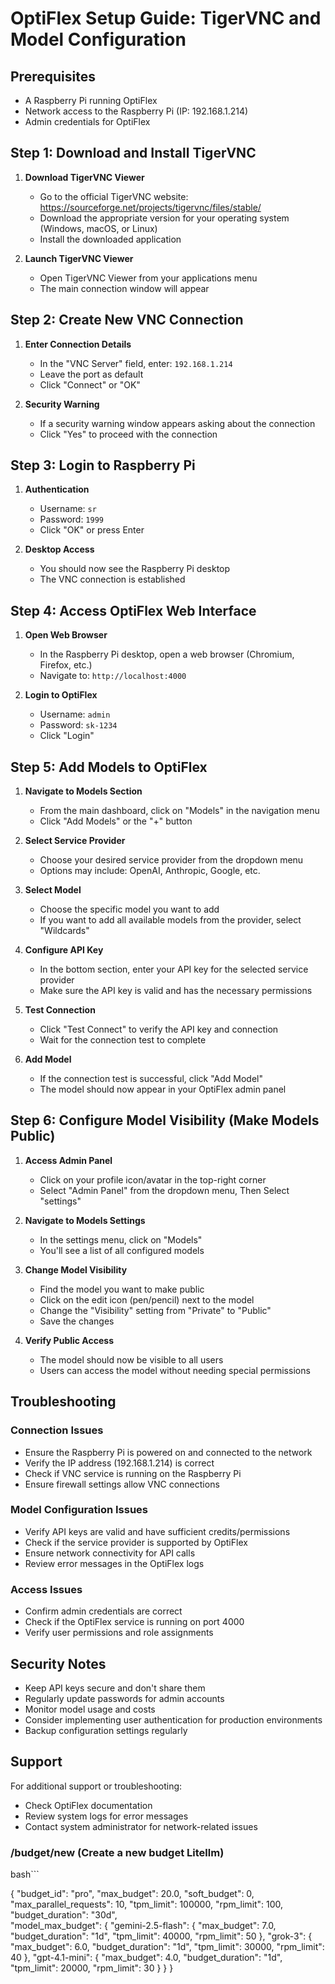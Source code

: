 # OptiFlex Setup Guide: TigerVNC and Model Configuration

## Prerequisites
- A Raspberry Pi running OptiFlex
- Network access to the Raspberry Pi (IP: 192.168.1.214)
- Admin credentials for OptiFlex

## Step 1: Download and Install TigerVNC

1. **Download TigerVNC Viewer**
   - Go to the official TigerVNC website: https://sourceforge.net/projects/tigervnc/files/stable/
   - Download the appropriate version for your operating system (Windows, macOS, or Linux)
   - Install the downloaded application

2. **Launch TigerVNC Viewer**
   - Open TigerVNC Viewer from your applications menu
   - The main connection window will appear

## Step 2: Create New VNC Connection

1. **Enter Connection Details**
   - In the "VNC Server" field, enter: `192.168.1.214`
   - Leave the port as default 
   - Click "Connect" or "OK"

2. **Security Warning**
   - If a security warning window appears asking about the connection
   - Click "Yes" to proceed with the connection

## Step 3: Login to Raspberry Pi

1. **Authentication**
   - Username: `sr`
   - Password: `1999`
   - Click "OK" or press Enter

2. **Desktop Access**
   - You should now see the Raspberry Pi desktop
   - The VNC connection is established

## Step 4: Access OptiFlex Web Interface

1. **Open Web Browser**
   - In the Raspberry Pi desktop, open a web browser (Chromium, Firefox, etc.)
   - Navigate to: `http://localhost:4000`

2. **Login to OptiFlex**
   - Username: `admin`
   - Password: `sk-1234`
   - Click "Login"

## Step 5: Add Models to OptiFlex

1. **Navigate to Models Section**
   - From the main dashboard, click on "Models" in the navigation menu
   - Click "Add Models" or the "+" button

2. **Select Service Provider**
   - Choose your desired service provider from the dropdown menu
   - Options may include: OpenAI, Anthropic, Google, etc.

3. **Select Model**
   - Choose the specific model you want to add
   - If you want to add all available models from the provider, select "Wildcards"

4. **Configure API Key**
   - In the bottom section, enter your API key for the selected service provider
   - Make sure the API key is valid and has the necessary permissions

5. **Test Connection**
   - Click "Test Connect" to verify the API key and connection
   - Wait for the connection test to complete

6. **Add Model**
   - If the connection test is successful, click "Add Model"
   - The model should now appear in your OptiFlex admin panel

## Step 6: Configure Model Visibility (Make Models Public)

1. **Access Admin Panel**
   - Click on your profile icon/avatar in the top-right corner
   - Select "Admin Panel" from the dropdown menu, Then Select "settings"

2. **Navigate to Models Settings**
   - In the settings menu, click on "Models"
   - You'll see a list of all configured models

3. **Change Model Visibility**
   - Find the model you want to make public
   - Click on the edit icon (pen/pencil) next to the model
   - Change the "Visibility" setting from "Private" to "Public"
   - Save the changes

4. **Verify Public Access**
   - The model should now be visible to all users
   - Users can access the model without needing special permissions

## Troubleshooting

### Connection Issues
- Ensure the Raspberry Pi is powered on and connected to the network
- Verify the IP address (192.168.1.214) is correct
- Check if VNC service is running on the Raspberry Pi
- Ensure firewall settings allow VNC connections

### Model Configuration Issues
- Verify API keys are valid and have sufficient credits/permissions
- Check if the service provider is supported by OptiFlex
- Ensure network connectivity for API calls
- Review error messages in the OptiFlex logs

### Access Issues
- Confirm admin credentials are correct
- Check if the OptiFlex service is running on port 4000
- Verify user permissions and role assignments

## Security Notes

- Keep API keys secure and don't share them
- Regularly update passwords for admin accounts
- Monitor model usage and costs
- Consider implementing user authentication for production environments
- Backup configuration settings regularly

## Support

For additional support or troubleshooting:
- Check OptiFlex documentation
- Review system logs for error messages
- Contact system administrator for network-related issues


### /budget/new (Create a new budget Litellm)

bash```

{
  "budget_id": "pro",
  "max_budget": 20.0,
  "soft_budget": 0,
  "max_parallel_requests": 10,
  "tpm_limit": 100000,
  "rpm_limit": 100,
  "budget_duration": "30d",       
  "model_max_budget": {
    "gemini-2.5-flash": {
      "max_budget": 7.0,
      "budget_duration": "1d",
      "tpm_limit": 40000,
      "rpm_limit": 50
    },
    "grok-3": {
      "max_budget": 6.0,
      "budget_duration": "1d",
      "tpm_limit": 30000,
      "rpm_limit": 40
    },
    "gpt-4.1-mini": {
      "max_budget": 4.0,
      "budget_duration": "1d",
      "tpm_limit": 20000,
      "rpm_limit": 30
    }
  }
}
```